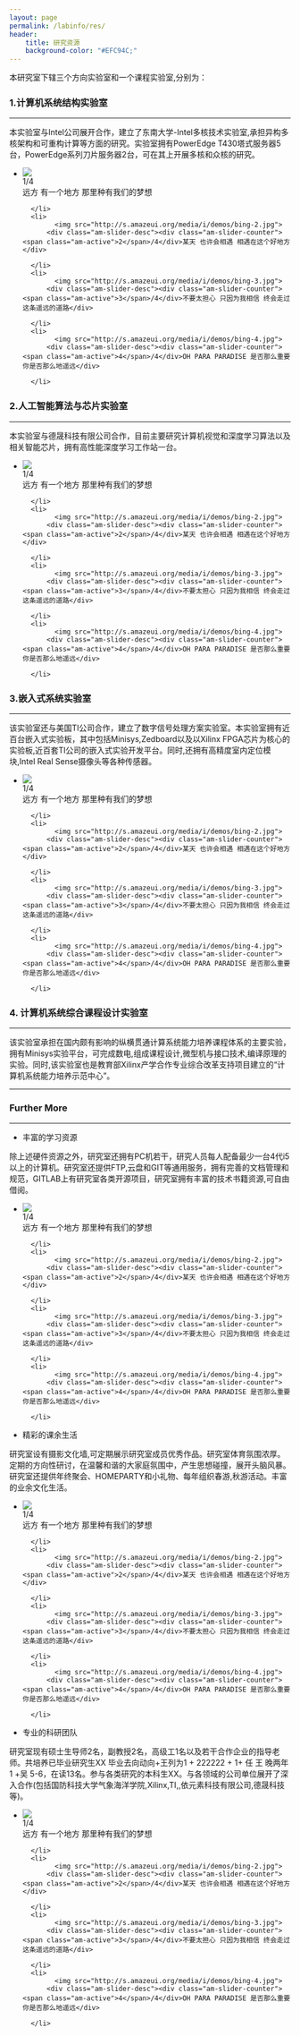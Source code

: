 ```yaml
---
layout: page
permalink: /labinfo/res/
header:
    title: 研究资源
    background-color: "#EFC94C;"
---
```


本研究室下辖三个方向实验室和一个课程实验室,分别为：   

### 1.计算机系统结构实验室             

---

本实验室与Intel公司展开合作，建立了东南大学-Intel多核技术实验室,承担异构多核架构和可重构计算等方面的研究。实验室拥有PowerEdge T430塔式服务器5台，PowerEdge系列刀片服务器2台，可在其上开展多核和众核的研究。

  <div data-am-widget="slider" class="am-slider am-slider-c3" data-am-slider='{&quot;controlNav&quot;:false}' >
  <ul class="am-slides">
      <li>
        	<img src="http://s.amazeui.org/media/i/demos/bing-1.jpg">
          <div class="am-slider-desc"><div class="am-slider-counter"><span class="am-active">1</span>/4</div>远方 有一个地方 那里种有我们的梦想</div>
         
      </li>
      <li>
        	<img src="http://s.amazeui.org/media/i/demos/bing-2.jpg">
          <div class="am-slider-desc"><div class="am-slider-counter"><span class="am-active">2</span>/4</div>某天 也许会相遇 相遇在这个好地方</div>
         
      </li>
      <li>
        	<img src="http://s.amazeui.org/media/i/demos/bing-3.jpg">
          <div class="am-slider-desc"><div class="am-slider-counter"><span class="am-active">3</span>/4</div>不要太担心 只因为我相信 终会走过这条遥远的道路</div>
         
      </li>
      <li>
        	<img src="http://s.amazeui.org/media/i/demos/bing-4.jpg">
          <div class="am-slider-desc"><div class="am-slider-counter"><span class="am-active">4</span>/4</div>OH PARA PARADISE 是否那么重要 你是否那么地遥远</div>
         
      </li>
  </ul>
</div>

### 2.人工智能算法与芯片实验室

---

本实验室与德晟科技有限公司合作，目前主要研究计算机视觉和深度学习算法以及相关智能芯片，拥有高性能深度学习工作站一台。

  <div data-am-widget="slider" class="am-slider am-slider-c3" data-am-slider='{&quot;controlNav&quot;:false}' >
  <ul class="am-slides">
      <li>
        	<img src="http://s.amazeui.org/media/i/demos/bing-1.jpg">
          <div class="am-slider-desc"><div class="am-slider-counter"><span class="am-active">1</span>/4</div>远方 有一个地方 那里种有我们的梦想</div>
         
      </li>
      <li>
        	<img src="http://s.amazeui.org/media/i/demos/bing-2.jpg">
          <div class="am-slider-desc"><div class="am-slider-counter"><span class="am-active">2</span>/4</div>某天 也许会相遇 相遇在这个好地方</div>
         
      </li>
      <li>
        	<img src="http://s.amazeui.org/media/i/demos/bing-3.jpg">
          <div class="am-slider-desc"><div class="am-slider-counter"><span class="am-active">3</span>/4</div>不要太担心 只因为我相信 终会走过这条遥远的道路</div>
         
      </li>
      <li>
        	<img src="http://s.amazeui.org/media/i/demos/bing-4.jpg">
          <div class="am-slider-desc"><div class="am-slider-counter"><span class="am-active">4</span>/4</div>OH PARA PARADISE 是否那么重要 你是否那么地遥远</div>
         
      </li>
  </ul>
</div>

### 3.嵌入式系统实验室

---

该实验室还与美国TI公司合作，建立了数字信号处理方案实验室。本实验室拥有近百台嵌入式实验板，其中包括Minisys,Zedboard以及以Xilinx FPGA芯片为核心的实验板,近百套TI公司的嵌入式实验开发平台。同时,还拥有高精度室内定位模块,Intel Real Sense摄像头等各种传感器。

  <div data-am-widget="slider" class="am-slider am-slider-c3" data-am-slider='{&quot;controlNav&quot;:false}' >
  <ul class="am-slides">
      <li>
        	<img src="http://s.amazeui.org/media/i/demos/bing-1.jpg">
          <div class="am-slider-desc"><div class="am-slider-counter"><span class="am-active">1</span>/4</div>远方 有一个地方 那里种有我们的梦想</div>
         
      </li>
      <li>
        	<img src="http://s.amazeui.org/media/i/demos/bing-2.jpg">
          <div class="am-slider-desc"><div class="am-slider-counter"><span class="am-active">2</span>/4</div>某天 也许会相遇 相遇在这个好地方</div>
         
      </li>
      <li>
        	<img src="http://s.amazeui.org/media/i/demos/bing-3.jpg">
          <div class="am-slider-desc"><div class="am-slider-counter"><span class="am-active">3</span>/4</div>不要太担心 只因为我相信 终会走过这条遥远的道路</div>
         
      </li>
      <li>
        	<img src="http://s.amazeui.org/media/i/demos/bing-4.jpg">
          <div class="am-slider-desc"><div class="am-slider-counter"><span class="am-active">4</span>/4</div>OH PARA PARADISE 是否那么重要 你是否那么地遥远</div>
         
      </li>
  </ul>
</div>

### 4. 计算机系统综合课程设计实验室

---

该实验室承担在国内颇有影响的纵横贯通计算系统能力培养课程体系的主要实验，拥有Minisys实验平台，可完成数电,组成课程设计,微型机与接口技术,编译原理的实验。同时,该实验室也是教育部Xilinx产学合作专业综合改革支持项目建立的“计算机系统能力培养示范中心”。


---

### Further More

---

* 丰富的学习资源	

除上述硬件资源之外，研究室还拥有PC机若干，研究人员每人配备最少一台4代i5以上的计算机。研究室还提供FTP,云盘和GIT等通用服务，拥有完善的文档管理和规范，GITLAB上有研究室各类开源项目，研究室拥有丰富的技术书籍资源,可自由借阅。

  <div data-am-widget="slider" class="am-slider am-slider-c3" data-am-slider='{&quot;controlNav&quot;:false}' >
  <ul class="am-slides">
      <li>
        	<img src="http://s.amazeui.org/media/i/demos/bing-1.jpg">
          <div class="am-slider-desc"><div class="am-slider-counter"><span class="am-active">1</span>/4</div>远方 有一个地方 那里种有我们的梦想</div>
         
      </li>
      <li>
        	<img src="http://s.amazeui.org/media/i/demos/bing-2.jpg">
          <div class="am-slider-desc"><div class="am-slider-counter"><span class="am-active">2</span>/4</div>某天 也许会相遇 相遇在这个好地方</div>
         
      </li>
      <li>
        	<img src="http://s.amazeui.org/media/i/demos/bing-3.jpg">
          <div class="am-slider-desc"><div class="am-slider-counter"><span class="am-active">3</span>/4</div>不要太担心 只因为我相信 终会走过这条遥远的道路</div>
         
      </li>
      <li>
        	<img src="http://s.amazeui.org/media/i/demos/bing-4.jpg">
          <div class="am-slider-desc"><div class="am-slider-counter"><span class="am-active">4</span>/4</div>OH PARA PARADISE 是否那么重要 你是否那么地遥远</div>
         
      </li>
  </ul>
</div>


* 精彩的课余生活

研究室设有摄影文化墙,可定期展示研究室成员优秀作品。研究室体育氛围浓厚。定期的方向性研讨，在温馨和谐的大家庭氛围中，产生思想碰撞，展开头脑风暴。研究室还提供年终聚会、HOMEPARTY和小礼物、每年组织春游,秋游活动。丰富的业余文化生活。

  <div data-am-widget="slider" class="am-slider am-slider-c3" data-am-slider='{&quot;controlNav&quot;:false}' >
  <ul class="am-slides">
      <li>
        	<img src="http://s.amazeui.org/media/i/demos/bing-1.jpg">
          <div class="am-slider-desc"><div class="am-slider-counter"><span class="am-active">1</span>/4</div>远方 有一个地方 那里种有我们的梦想</div>
         
      </li>
      <li>
        	<img src="http://s.amazeui.org/media/i/demos/bing-2.jpg">
          <div class="am-slider-desc"><div class="am-slider-counter"><span class="am-active">2</span>/4</div>某天 也许会相遇 相遇在这个好地方</div>
         
      </li>
      <li>
        	<img src="http://s.amazeui.org/media/i/demos/bing-3.jpg">
          <div class="am-slider-desc"><div class="am-slider-counter"><span class="am-active">3</span>/4</div>不要太担心 只因为我相信 终会走过这条遥远的道路</div>
         
      </li>
      <li>
        	<img src="http://s.amazeui.org/media/i/demos/bing-4.jpg">
          <div class="am-slider-desc"><div class="am-slider-counter"><span class="am-active">4</span>/4</div>OH PARA PARADISE 是否那么重要 你是否那么地遥远</div>
         
      </li>
  </ul>
</div>

* 专业的科研团队

研究室现有硕士生导师2名，副教授2名，高级工1名以及若干合作企业的指导老师。共培养已毕业研究生XX 毕业去向动向+王列为1 + 222222 + 1+ 任 王 晚两年 1 +吴 5-6，在读13名。参与各类研究的本科生XX。与各领域的公司单位展开了深入合作(包括国防科技大学气象海洋学院,Xilinx,TI,,依元素科技有限公司,德晟科技等)。

  <div data-am-widget="slider" class="am-slider am-slider-c3" data-am-slider='{&quot;controlNav&quot;:false}' >
  <ul class="am-slides">
      <li>
        	<img src="http://s.amazeui.org/media/i/demos/bing-1.jpg">
          <div class="am-slider-desc"><div class="am-slider-counter"><span class="am-active">1</span>/4</div>远方 有一个地方 那里种有我们的梦想</div>
         
      </li>
      <li>
        	<img src="http://s.amazeui.org/media/i/demos/bing-2.jpg">
          <div class="am-slider-desc"><div class="am-slider-counter"><span class="am-active">2</span>/4</div>某天 也许会相遇 相遇在这个好地方</div>
         
      </li>
      <li>
        	<img src="http://s.amazeui.org/media/i/demos/bing-3.jpg">
          <div class="am-slider-desc"><div class="am-slider-counter"><span class="am-active">3</span>/4</div>不要太担心 只因为我相信 终会走过这条遥远的道路</div>
         
      </li>
      <li>
        	<img src="http://s.amazeui.org/media/i/demos/bing-4.jpg">
          <div class="am-slider-desc"><div class="am-slider-counter"><span class="am-active">4</span>/4</div>OH PARA PARADISE 是否那么重要 你是否那么地遥远</div>
         
      </li>
  </ul>
</div>

